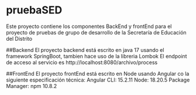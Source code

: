# pruebaSED
Este proyecto contiene los componentes BackEnd y frontEnd para el proyecto de pruebas de grupo de desarrollo de la Secretaría de Educación del Distrito                   

##Backend
El proyecto backend está escrito en java 17 usando el framework SpringBoot, tambien hace uso de la libreria Lombok
El endpoint de acceso al servicio es http://localhost:8080/archivo/process

##FrontEnd
El proyecto frontEnd está escrito en Node usando Angular co la siguiente especificación técnica:
Angular CLI: 15.2.11
Node: 18.20.5
Package Manager: npm 10.8.2
